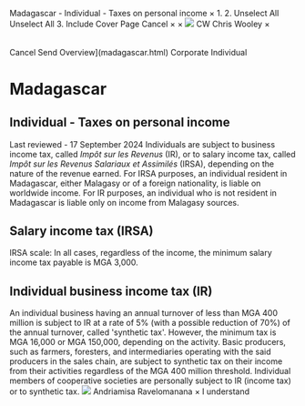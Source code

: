 Madagascar - Individual - Taxes on personal income
×
1.
2.
Unselect All
Unselect All
3.
Include Cover Page
Cancel
×
×
![](-/media/world-wide-tax-summaries/attachments/global---chris-wooley.ashx%3Frev=ac5e5f3223b34096b1afc2a6009c7320&revision=ac5e5f32-23b3-4096-b1af-c2a6009c7320&hash=859B7ADC84DC2CBEC9760E9E6EE7DE6D0A8BFCDF)
CW
Chris Wooley
×
######
Cancel
Send
Overview](madagascar.html)
Corporate
Individual
# Madagascar
## Individual - Taxes on personal income
Last reviewed - 17 September 2024
Individuals are subject to business income tax, called *Impôt sur les Revenus* (IR), or to salary income tax, called *Impôt sur les Revenus Salariaux et Assimilés* (IRSA), depending on the nature of the revenue earned.
For IRSA purposes, an individual resident in Madagascar, either Malagasy or of a foreign nationality, is liable on worldwide income.
For IR purposes, an individual who is not resident in Madagascar is liable only on income from Malagasy sources.
## Salary income tax (IRSA)
IRSA scale:
In all cases, regardless of the income, the minimum salary income tax payable is MGA 3,000.
## Individual business income tax (IR)
An individual business having an annual turnover of less than MGA 400 million is subject to IR at a rate of 5% (with a possible reduction of 70%) of the annual turnover, called 'synthetic tax'. However, the minimum tax is MGA 16,000 or MGA 150,000, depending on the activity.
Basic producers, such as farmers, foresters, and intermediaries operating with the said producers in the sales chain, are subject to synthetic tax on their income from their activities regardless of the MGA 400 million threshold.
Individual members of cooperative societies are personally subject to IR (income tax) or to synthetic tax.
![](-/media/world-wide-tax-summaries/attachments/madagascar---andriamisa-ravelomanana.ashx%3Frev=22c5f70e2e6848d6a7278a723f553d83&revision=22c5f70e-2e68-48d6-a727-8a723f553d83&hash=6A92A76262C9B10C1B6A9A27799308FB91827958)
Andriamisa Ravelomanana
×
I understand